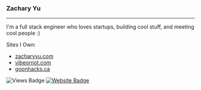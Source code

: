 ### Zachary Yu 
---
I'm a full stack engineer who loves startups, building cool stuff, and meeting cool people :)

Sites I Own: <br />
- [zacharyyu.com](https://www.zacharyyu.com/) <br />
- [vibeornot.com](https://www.vibeornot.com/) <br />
- [goonhacks.ca](https://www.goonhacks.ca/)

![Views Badge](https://komarev.com/ghpvc/?username=zach3141592&label=Profile%20views&color=0e75b6&style=flat) [![Website Badge](https://img.shields.io/badge/website-zacharyyu.com-blue)](https://www.zacharyyu.com/)
